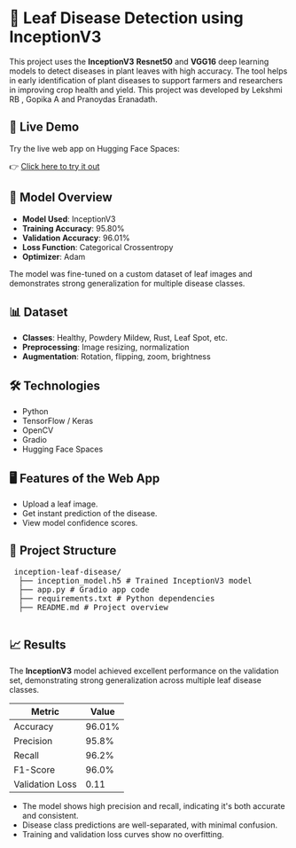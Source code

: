 # 🌿 Leaf Disease Detection using InceptionV3

This project uses the **InceptionV3** **Resnet50** and **VGG16** deep learning models to detect diseases in plant leaves with high accuracy. The tool helps in early identification of plant diseases to support farmers and researchers in improving crop health and yield. This project was developed by Lekshmi RB , Gopika A and Pranoydas Eranadath.

## 🚀 Live Demo

Try the live web app on Hugging Face Spaces:

👉 [Click here to try it out](https://huggingface.co/spaces/Noy10/Leaf_disease_detection)

## 🧠 Model Overview

- **Model Used**: InceptionV3
- **Training Accuracy**: 95.80%
- **Validation Accuracy**: 96.01%
- **Loss Function**: Categorical Crossentropy
- **Optimizer**: Adam

The model was fine-tuned on a custom dataset of leaf images and demonstrates strong generalization for multiple disease classes.

## 📊 Dataset

- **Classes**: Healthy, Powdery Mildew, Rust, Leaf Spot, etc.
- **Preprocessing**: Image resizing, normalization
- **Augmentation**: Rotation, flipping, zoom, brightness

## 🛠️ Technologies

- Python
- TensorFlow / Keras
- OpenCV
- Gradio
- Hugging Face Spaces

## 🖥️ Features of the Web App

- Upload a leaf image.
- Get instant prediction of the disease.
- View model confidence scores.

## 📁 Project Structure
<pre> inception-leaf-disease/ 
  ├── inception_model.h5 # Trained InceptionV3 model
  ├── app.py # Gradio app code
  ├── requirements.txt # Python dependencies
  ├── README.md # Project overview
   </pre>
## 📈 Results

The **InceptionV3** model achieved excellent performance on the validation set, demonstrating strong generalization across multiple leaf disease classes.

| Metric       | Value      |
|--------------|------------|
| Accuracy     | 96.01%     |
| Precision    | 95.8%      |
| Recall       | 96.2%      |
| F1-Score     | 96.0%      |
| Validation Loss | 0.11   |

- The model shows high precision and recall, indicating it's both accurate and consistent.
- Disease class predictions are well-separated, with minimal confusion.
- Training and validation loss curves show no overfitting.

